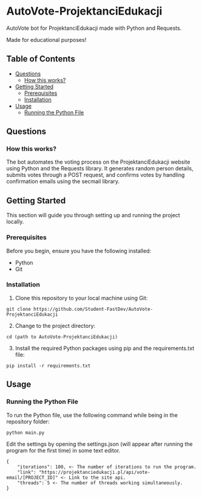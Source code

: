 # AutoVote-ProjektanciEdukacji

AutoVote bot for ProjektanciEdukacji made with Python and Requests.

Made for educational purposes!

## Table of Contents
- [Questions](#questions)
  - [How this works?](#how-this-works)
- [Getting Started](#getting-started)
  - [Prerequisites](#prerequisites)
  - [Installation](#installation)
- [Usage](#usage)
  - [Running the Python File](#running-the-python-file)

## Questions

### How this works?

The bot automates the voting process on the ProjektanciEdukacji website using Python and the Requests library. It generates random person details, submits votes through a POST request, and confirms votes by handling confirmation emails using the secmail library.

## Getting Started

This section will guide you through setting up and running the project locally.

### Prerequisites

Before you begin, ensure you have the following installed:
- Python
- Git

### Installation

1. Clone this repository to your local machine using Git:

```plain
git clone https://github.com/Student-FastDev/AutoVote-ProjektanciEdukacji
```

2. Change to the project directory:

```plain
cd (path to AutoVote-ProjektanciEdukacji)
```

3. Install the required Python packages using pip and the requirements.txt file:

```plain
pip install -r requirements.txt
```

## Usage

### Running the Python File

To run the Python file, use the following command while being in the repository folder:

```bash
python main.py
```

Edit the settings by opening the settings.json (will appear after running the program for the first time) in some text editor.

```plain
{
    "iterations": 100, <- The number of iterations to run the program.
    "link": "https://projektanciedukacji.pl/api/vote-email/[PROJECT_ID]" <- Link to the site api.
    "threads": 5 <- The number of threads working simultaneously.
}
```
